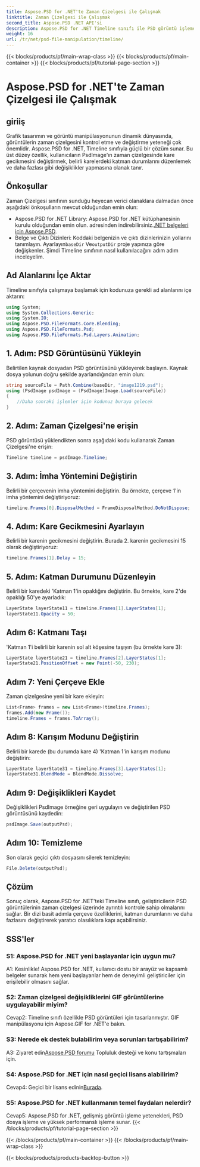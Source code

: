 ```yaml
---
title: Aspose.PSD for .NET'te Zaman Çizelgesi ile Çalışmak
linktitle: Zaman Çizelgesi ile Çalışmak
second_title: Aspose.PSD .NET API'si
description: Aspose.PSD for .NET Timeline sınıfı ile PSD görüntü işlemeyi geliştirin. Çerçeve özelliklerini, katman durumlarını kontrol edin ve yaratıcı olasılıkları zahmetsizce ortaya çıkarın.
weight: 16
url: /tr/net/psd-file-manipulation/timeline/
---
```


{{< blocks/products/pf/main-wrap-class >}}
{{< blocks/products/pf/main-container >}}
{{< blocks/products/pf/tutorial-page-section >}}

# Aspose.PSD for .NET'te Zaman Çizelgesi ile Çalışmak

## giriiş
Grafik tasarımın ve görüntü manipülasyonunun dinamik dünyasında, görüntülerin zaman çizelgesini kontrol etme ve değiştirme yeteneği çok önemlidir. Aspose.PSD for .NET, Timeline sınıfıyla güçlü bir çözüm sunar. Bu üst düzey özellik, kullanıcıların PsdImage'ın zaman çizelgesinde kare gecikmesini değiştirmek, belirli karelerdeki katman durumlarını düzenlemek ve daha fazlası gibi değişiklikler yapmasına olanak tanır.
## Önkoşullar
Zaman Çizelgesi sınıfının sunduğu heyecan verici olanaklara dalmadan önce aşağıdaki önkoşulların mevcut olduğundan emin olun:
-  Aspose.PSD for .NET Library: Aspose.PSD for .NET kütüphanesinin kurulu olduğundan emin olun. adresinden indirebilirsiniz.[.NET belgeleri için Aspose.PSD](https://reference.aspose.com/psd/net/).
-  Belge ve Çıktı Dizinleri: Koddaki belgenizin ve çıktı dizinlerinizin yollarını tanımlayın. Ayarlayın`baseDir` Ve`outputDir` proje yapınıza göre değişkenler.
Şimdi Timeline sınıfının nasıl kullanılacağını adım adım inceleyelim.
## Ad Alanlarını İçe Aktar
Timeline sınıfıyla çalışmaya başlamak için kodunuza gerekli ad alanlarını içe aktarın:
```csharp
using System;
using System.Collections.Generic;
using System.IO;
using Aspose.PSD.FileFormats.Core.Blending;
using Aspose.PSD.FileFormats.Psd;
using Aspose.PSD.FileFormats.Psd.Layers.Animation;
```
## 1. Adım: PSD Görüntüsünü Yükleyin
Belirtilen kaynak dosyadan PSD görüntüsünü yükleyerek başlayın. Kaynak dosya yolunun doğru şekilde ayarlandığından emin olun:
```csharp
string sourceFile = Path.Combine(baseDir, "image1219.psd");
using (PsdImage psdImage = (PsdImage)Image.Load(sourceFile))
{
    //Daha sonraki işlemler için kodunuz buraya gelecek
}
```
## 2. Adım: Zaman Çizelgesi'ne erişin
PSD görüntüsü yüklendikten sonra aşağıdaki kodu kullanarak Zaman Çizelgesi'ne erişin:
```csharp
Timeline timeline = psdImage.Timeline;
```
## 3. Adım: İmha Yöntemini Değiştirin
Belirli bir çerçevenin imha yöntemini değiştirin. Bu örnekte, çerçeve 1'in imha yöntemini değiştiriyoruz:
```csharp
timeline.Frames[0].DisposalMethod = FrameDisposalMethod.DoNotDispose;
```
## 4. Adım: Kare Gecikmesini Ayarlayın
Belirli bir karenin gecikmesini değiştirin. Burada 2. karenin gecikmesini 15 olarak değiştiriyoruz:
```csharp
timeline.Frames[1].Delay = 15;
```
## 5. Adım: Katman Durumunu Düzenleyin
Belirli bir karedeki 'Katman 1'in opaklığını değiştirin. Bu örnekte, kare 2'de opaklığı 50'ye ayarladık:
```csharp
LayerState layerState11 = timeline.Frames[1].LayerStates[1];
layerState11.Opacity = 50;
```
## Adım 6: Katmanı Taşı
'Katman 1'i belirli bir karenin sol alt köşesine taşıyın (bu örnekte kare 3):
```csharp
LayerState layerState21 = timeline.Frames[2].LayerStates[1];
layerState21.PositionOffset = new Point(-50, 230);
```
## Adım 7: Yeni Çerçeve Ekle
Zaman çizelgesine yeni bir kare ekleyin:
```csharp
List<Frame> frames = new List<Frame>(timeline.Frames);
frames.Add(new Frame());
timeline.Frames = frames.ToArray();
```
## Adım 8: Karışım Modunu Değiştirin
Belirli bir karede (bu durumda kare 4) 'Katman 1'in karışım modunu değiştirin:
```csharp
LayerState layerState31 = timeline.Frames[3].LayerStates[1];
layerState31.BlendMode = BlendMode.Dissolve;
```
## Adım 9: Değişiklikleri Kaydet
Değişiklikleri PsdImage örneğine geri uygulayın ve değiştirilen PSD görüntüsünü kaydedin:
```csharp
psdImage.Save(outputPsd);
```
## Adım 10: Temizleme
Son olarak geçici çıktı dosyasını silerek temizleyin:
```csharp
File.Delete(outputPsd);
```
## Çözüm

Sonuç olarak, Aspose.PSD for .NET'teki Timeline sınıfı, geliştiricilerin PSD görüntülerinin zaman çizelgesi üzerinde ayrıntılı kontrole sahip olmalarını sağlar. Bir dizi basit adımla çerçeve özelliklerini, katman durumlarını ve daha fazlasını değiştirerek yaratıcı olasılıklara kapı açabilirsiniz.

## SSS'ler

### S1: Aspose.PSD for .NET yeni başlayanlar için uygun mu?

A1: Kesinlikle! Aspose.PSD for .NET, kullanıcı dostu bir arayüz ve kapsamlı belgeler sunarak hem yeni başlayanlar hem de deneyimli geliştiriciler için erişilebilir olmasını sağlar.

### S2: Zaman çizelgesi değişikliklerini GIF görüntülerine uygulayabilir miyim?

Cevap2: Timeline sınıfı özellikle PSD görüntüleri için tasarlanmıştır. GIF manipülasyonu için Aspose.GIF for .NET'e bakın.

### S3: Nerede ek destek bulabilirim veya sorunları tartışabilirim?

 A3: Ziyaret edin[Aspose.PSD forumu](https://forum.aspose.com/c/psd/34) Topluluk desteği ve konu tartışmaları için.

### S4: Aspose.PSD for .NET için nasıl geçici lisans alabilirim?

 Cevap4: Geçici bir lisans edinin[Burada](https://purchase.aspose.com/temporary-license/).

### S5: Aspose.PSD for .NET kullanmanın temel faydaları nelerdir?

Cevap5: Aspose.PSD for .NET, gelişmiş görüntü işleme yetenekleri, PSD dosya işleme ve yüksek performanslı işleme sunar.
{{< /blocks/products/pf/tutorial-page-section >}}

{{< /blocks/products/pf/main-container >}}
{{< /blocks/products/pf/main-wrap-class >}}

{{< blocks/products/products-backtop-button >}}

